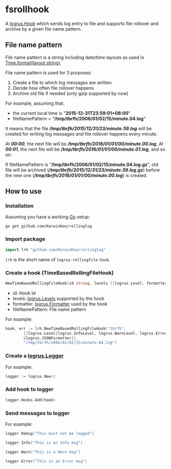 # fsrollhook


A [logrus.Hook](https://godoc.org/github.com/Sirupsen/logrus#Hook) which sends log entry to file and supports file rollover and archive by a given file name pattern.


## File name pattern

File name pattern is a string including date/time layouts as used in [Time.format(layout string)](https://golang.org/pkg/time/#Time.Format).

File name pattern is used for 3 purposes:

1. Create a file to which log messages are written
2. Decide how often file rollover happens
3. Archive old file if needed (only gzip supported by now)

For example, assuming that:

- the current local time is "**2015-12-31T23:59:01+08:00**"
- fileNamePattern = "**/tmp/tbrfh/2006/01/02/15/minute.04.log**"

It means that the file ***/tmp/tbrfh/2015/12/31/23/minute.59.log*** will be created for writing log messages and
file rollover happens every minute.

At ***00:00***, the next file will be ***/tmp/tbrfh/2016/01/01/00/minute.00.log***,
At ***00:01***, the next file will be ***/tmp/tbrfh/2016/01/01/00/minute.01.log***,
and so on.

If fileNamePattern is "**/tmp/tbrfh/2006/01/02/15/minute.04.log.gz**", old file will be archived (***/tmp/tbrfh/2015/12/31/23/minute.59.log.gz***) before the new one (***/tmp/tbrfh/2016/01/01/00/minute.00.log***) is created.

## How to use

### Installation

Assuming you have a working [Go](https://golang.org) setup:

```
go get github.com/KerwinKoo/rollinglog
```

### Import package

```Go
import lrh "github.com/KerwinKoo/rollinglog"
```

`lrh` is the short name of `logrus-rollingfile-hook`.

### Create a hook (TimeBasedRollingFileHook)

```Go
NewTimeBasedRollingFileHook(id string, levels []logrus.Level, formatter logrus.Formatter, fileNamePattern string) (*TimeBasedRollingFileHook, error)
```

- id: Hook Id
- levels: [logrus.Levels](https://godoc.org/github.com/Sirupsen/logrus#Level) supported by the hook
- formatter: [logrus.Formatter](https://godoc.org/github.com/Sirupsen/logrus#Formatter) used by the hook
- fileNamePattern: File name pattern

For example:

```Go
hook, err := lrh.NewTimeBasedRollingFileHook("tbrfh",
		[]logrus.Level{logrus.InfoLevel, logrus.WarnLevel, logrus.ErrorLevel},
		&logrus.JSONFormatter{},
		"/tmp/tbrfh/2006/01/02/15/minute.04.log")
```

### Create a [logrus.Logger](https://godoc.org/github.com/Sirupsen/logrus#Logger)

For example:

```Go
logger := logrus.New()
```

### Add hook to logger

```Go
logger.Hooks.Add(hook)
```

### Send messages to logger

For example:

```Go
logger.Debug("This must not be logged")

logger.Info("This is an Info msg")

logger.Warn("This is a Warn msg")

logger.Error("This is an Error msg")
```